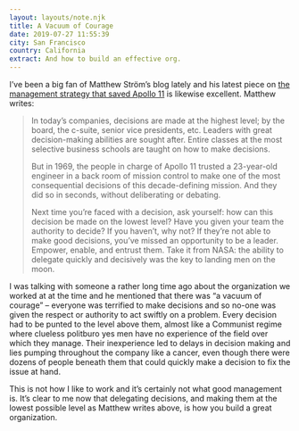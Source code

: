 ```yaml
---
layout: layouts/note.njk
title: A Vacuum of Courage
date: 2019-07-27 11:55:39
city: San Francisco
country: California
extract: And how to build an effective org.
---
```


I’ve been a big fan of Matthew Ström’s blog lately and his latest piece on [the management strategy that saved Apollo 11](https://matthewstrom.com/writing/distributed-decision-making/) is likewise excellent. Matthew writes:

> In today’s companies, decisions are made at the highest level; by the board, the c-suite, senior vice presidents, etc. Leaders with great decision-making abilities are sought after. Entire classes at the most selective business schools are taught on how to make decisions.
>
> But in 1969, the people in charge of Apollo 11 trusted a 23-year-old engineer in a back room of mission control to make one of the most consequential decisions of this decade-defining mission. And they did so in seconds, without deliberating or debating.
>
> Next time you’re faced with a decision, ask yourself: how can this decision be made on the lowest level? Have you given your team the authority to decide? If you haven’t, why not? If they’re not able to make good decisions, you’ve missed an opportunity to be a leader. Empower, enable, and entrust them. Take it from NASA: the ability to delegate quickly and decisively was the key to landing men on the moon.

I was talking with someone a rather long time ago about the organization we worked at at the time and he mentioned that there was “a vacuum of courage” – everyone was terrified to make decisions and so no-one was given the respect or authority to act swiftly on a problem. Every decision had to be punted to the level above them, almost like a Communist regime where clueless politburo yes men have no experience of the field over which they manage. Their inexperience led to delays in decision making and lies pumping throughout the company like a cancer, even though there were dozens of people beneath them that could quickly make a decision to fix the issue at hand.

This is not how I like to work and it’s certainly not what good management is. It’s clear to me now that delegating decisions, and making them at the lowest possible level as Matthew writes above, is how you build a great organization.
